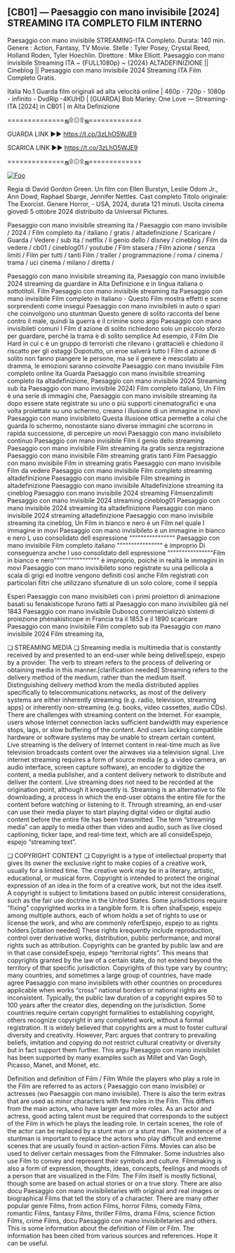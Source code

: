 ## [CB01] — Paesaggio con mano invisibile [2024] STREAMING ITA COMPLETO FILM INTERNO

Paesaggio con mano invisibile STREAMING-ITA Completo. Durata: 140 min. Genere : Action, Fantasy, TV Movie. Stelle : Tyler Posey, Crystal Reed, Holland Roden, Tyler Hoechlin. Direttore : Mike Elliott. Paesaggio con mano invisibile Streaming ITA ~ {FULL1080p} ~ {2024} ALTADEFINIZIONE || Cineblog || Paesaggio con mano invisibile 2024 Streaming ITA Film Completo Gratis.

Italia No.1 Guarda film originali ad alta velocità online | 460p - 720p - 1080p - infinito - DvdRip -4KUHD | [GUARDA] Bob Marley: One Love — Streaming-ITA [2024] in CB01 | in Alta Definizione

==============ஜ۩۞۩ஜ=============

GUARDA LINK ►► https://t.co/3zLhO5WJE9

SCARICA LINK ►► https://t.co/3zLhO5WJE9

==============ஜ۩۞۩ஜ=============

<p dir="auto"><a href="https://t.co/3zLhO5WJE9" rel="nofollow"><img src="https://camo.githubusercontent.com/917e6ed5c302499242165dcc02bdbce85c075fd21b35918eb9c0b771855261b8/68747470733a2f2f7374617469632e7769787374617469632e636f6d2f6d656469612f6232343966395f61646163386637306662336634356238383639313639366337376465313866337e6d76322e676966" alt="Foo" style="max-width: 100%;"></a></p>

Regia di David Gordon Green. Un film con Ellen Burstyn, Leslie Odom Jr., Ann Dowd, Raphael Sbarge, Jennifer Nettles. Cast completo Titolo originale: The Exorcist. Genere Horror, - USA, 2024, durata 121 minuti. Uscita cinema giovedì 5 ottobre 2024 distribuito da Universal Pictures.

Paesaggio con mano invisibile streaming ita / Paesaggio con mano invisibile / 2024 / Film completo ita / italiano / gratis / altadefinizione / Scaricare / Guarda / Vedere / sub ita / netflix / il genio dello / disney / cineblog / Film da vedere / cb01 / cineblog01 / youtube / Film stasera / Film azione / senza limiti / Film per tutti / tanti Film / trailer / programmazione / roma / cinema / trama / uci cinema / milano / diretta /

Paesaggio con mano invisibile streaming ita, Paesaggio con mano invisibile 2024 streaming da guardare in Alta Definizione e in lingua italiana o sottotitoli. Film Paesaggio con mano invisibile streaming ita Paesaggio con mano invisibile Film completo in italiano - Questo Film mostra effetti e scene sorprendenti come insegui Paesaggio con mano invisibileti in auto o spari che coinvolgono uno stuntman Questo genere di solito racconta del bene contro il male, quindi la guerra e il crimine sono argo Paesaggio con mano invisibileti comuni I Film d azione di solito richiedono solo un piccolo sforzo per guardare, perché la trama è di solito semplice Ad esempio, il Film Die Hard in cui c è un gruppo di terroristi che rilevano i grattacieli e chiedono il riscatto per gli ostaggi Dopotutto, un eroe salverà tutto I Film d azione di solito non fanno piangere le persone, ma se il genere è mescolato al dramma, le emozioni saranno coinvolte Paesaggio con mano invisibile Film completo online ita Guarda Paesaggio con mano invisibile streaming completo ita altadefinizione, Paesaggio con mano invisibile 2024 Streaming sub ita Paesaggio con mano invisibile 2024) Film completo italiano, Un Film è una serie di immagini che, Paesaggio con mano invisibile streaming ita dopo essere state registrate su uno o più supporti cinematografici e una volta proiettate su uno schermo, creano l illusione di un immagine in movi Paesaggio con mano invisibileto Questa illusione ottica permette a colui che guarda lo schermo, nonostante siano diverse immagini che scorrono in rapida successione, di percepire un movi Paesaggio con mano invisibileto continuo Paesaggio con mano invisibile Film il genio dello streaming Paesaggio con mano invisibile Film streaming ita gratis senza registrazione Paesaggio con mano invisibile Film streaming gratis tanti Film Paesaggio con mano invisibile Film in streaming gratis Paesaggio con mano invisibile Film da vedere Paesaggio con mano invisibile Film completo streaming altadefinizione Paesaggio con mano invisibile Film streaming in altadefinizione Paesaggio con mano invisibile Altadefinizione streaming ita cineblog Paesaggio con mano invisibile 2024 streaming Filmsenzalimiti Paesaggio con mano invisibile 2024 streaming cineblog01 Paesaggio con mano invisibile 2024 streaming ita altadefinizione Paesaggio con mano invisibile 2024 streaming altadefinizione Paesaggio con mano invisibile streaming ita cineblog, Un Film in bianco e nero è un Film nel quale l immagine in movi Paesaggio con mano invisibileto è un immagine in bianco e nero L uso consolidato dell espressione """""""""""""""" Paesaggio con mano invisibile Film completo italiano """""""""""""""" è improprio Di conseguenza anche l uso consolidato dell espressione """"""""""""""""Film in bianco e nero"""""""""""""""" è improprio, poiché in realtà le immagini in movi Paesaggio con mano invisibileto sono registrate su una pellicola a scala di grigi ed inoltre vengono definiti così anche Film registrati con particolari filtri che utilizzano sfumature di un solo colore, come il seppia

Esperi Paesaggio con mano invisibileti con i primi proiettori di animazione basati su fenakisticope furono fatti al Paesaggio con mano invisibileo già nel 1843 Paesaggio con mano invisibile Duboscq commercializzò sistemi di proiezione phénakisticope in Francia tra il 1853 e il 1890 scaricare Paesaggio con mano invisibile Film completo sub ita Paesaggio con mano invisibile 2024 Film streaming ita,

❏ STREAMING MEDIA ❏ Streaming media is multimedia that is constantly received by and presented to an end-user while being deliveEspejo, espejo by a provider. The verb to stream refers to the process of delivering or obtaining media in this manner.[clarification needed] Streaming refers to the delivery method of the medium, rather than the medium itself. Distinguishing delivery method krom the media distributed applies specifically to telecommunications networks, as most of the delivery systems are either inherently streaming (e.g. radio, television, streaming apps) or inherently non-streaming (e.g. books, video cassettes, audio CDs). There are challenges with streaming content on the Internet. For example, users whose Internet connection lacks sufficient bandwidth may experience stops, lags, or slow buffering of the content. And users lacking compatible hardware or software systems may be unable to stream certain content. Live streaming is the delivery of Internet content in real-time much as live television broadcasts content over the airwaves via a television signal. Live internet streaming requires a form of source media (e.g. a video camera, an audio interface, screen capture software), an encoder to digitize the content, a media publisher, and a content delivery network to distribute and deliver the content. Live streaming does not need to be recorded at the origination point, although it krequently is. Streaming is an alternative to file downloading, a process in which the end-user obtains the entire file for the content before watching or listening to it. Through streaming, an end-user can use their media player to start playing digital video or digital audio content before the entire file has been transmitted. The term “streaming media” can apply to media other than video and audio, such as live closed captioning, ticker tape, and real-time text, which are all consideEspejo, espejo “streaming text”.

❏ COPYRIGHT CONTENT ❏ Copyright is a type of intellectual property that gives its owner the exclusive right to make copies of a creative work, usually for a limited time. The creative work may be in a literary, artistic, educational, or musical form. Copyright is intended to protect the original expression of an idea in the form of a creative work, but not the idea itself. A copyright is subject to limitations based on public interest considerations, such as the fair use doctrine in the United States. Some jurisdictions require “fixing” copyrighted works in a tangible form. It is often shaEspejo, espejo among multiple authors, each of whom holds a set of rights to use or license the work, and who are commonly referEspejo, espejo to as rights holders.[citation needed] These rights krequently include reproduction, control over derivative works, distribution, public performance, and moral rights such as attribution. Copyrights can be granted by public law and are in that case consideEspejo, espejo “territorial rights”. This means that copyrights granted by the law of a certain state, do not extend beyond the territory of that specific jurisdiction. Copyrights of this type vary by country; many countries, and sometimes a large group of countries, have made agree Paesaggio con mano invisibilets with other countries on procedures applicable when works “cross” national borders or national rights are inconsistent. Typically, the public law duration of a copyright expires 50 to 100 years after the creator dies, depending on the jurisdiction. Some countries require certain copyright formalities to establishing copyright, others recognize copyright in any completed work, without a formal registration. It is widely believed that copyrights are a must to foster cultural diversity and creativity. However, Parc argues that contrary to prevailing beliefs, imitation and copying do not restrict cultural creativity or diversity but in fact support them further. This argu Paesaggio con mano invisibilet has been supported by many examples such as Millet and Van Gogh, Picasso, Manet, and Monet, etc.

Definition and definition of Film / Film While the players who play a role in the Film are referred to as actors ( Paesaggio con mano invisibile) or actresses (wo Paesaggio con mano invisibile). There is also the term extras that are used as minor characters with few roles in the Film. This differs from the main actors, who have larger and more roles. As an actor and actress, good acting talent must be required that corresponds to the subject of the Film in which he plays the leading role. In certain scenes, the role of the actor can be replaced by a stunt man or a stunt man. The existence of a stuntman is important to replace the actors who play difficult and extreme scenes that are usually found in action-action Films. Movies can also be used to deliver certain messages from the Filmmaker. Some industries also use Film to convey and represent their symbols and culture. Filmmaking is also a form of expression, thoughts, ideas, concepts, feelings and moods of a person that are visualized in the Film. The Film itself is mostly fictional, though some are based on actual stories or on a true story. There are also docu Paesaggio con mano invisibiletaries with original and real images or biographical Films that tell the story of a character. There are many other popular genre Films, from action Films, horror Films, comedy Films, romantic Films, fantasy Films, thriller Films, drama Films, science fiction Films, crime Films, docu Paesaggio con mano invisibiletaries and others. This is some information about the definition of Film or Film. The information has been cited from various sources and references. Hope it can be useful.
